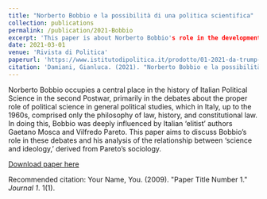 ```yaml
---
title: "Norberto Bobbio e la possibilità di una politica scientifica"
collection: publications
permalink: /publication/2021-Bobbio
excerpt: 'This paper is about Norberto Bobbio's role in the development of Italian Political Science'
date: 2021-03-01
venue: 'Rivista di Politica'
paperurl: 'https://www.istitutodipolitica.it/prodotto/01-2021-da-trump-a-biden-come-canbiano-gli-stati-uniti/'
citation: 'Damiani, Gianluca. (2021). "Norberto Bobbio e la possibilità di una political scientifica." <i>. Rivista di Politica </i>. 1(2021) </i>. pp. 135-45'
---
```

Norberto Bobbio occupies a central place in the history of Italian Political Science in the second Postwar, primarily in the debates about the proper role of political science in general political studies, which in Italy, up to the 1960s, comprised only the philosophy of law, history, and constitutional law. In doing this, Bobbio was deeply influenced by Italian ‘elitist’ authors Gaetano Mosca and Vilfredo Pareto. This paper aims to discuss Bobbio’s role in these debates and his analysis of the relationship between ‘science and ideology,’ derived from Pareto’s sociology.

[Download paper here](http://academicpages.github.io/files/paper1.pdf)

Recommended citation: Your Name, You. (2009). "Paper Title Number 1." <i>Journal 1</i>. 1(1).
